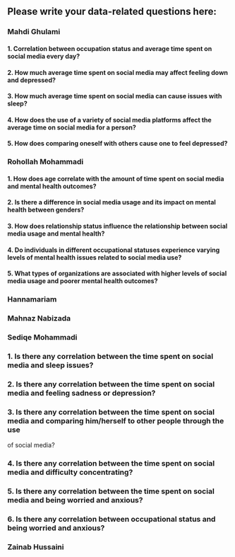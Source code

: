 ## Please write your data-related questions here:

### Mahdi Ghulami

#### 1. Correlation between occupation status and average time spent on social media every day?
#### 2. How much average time spent on social media may affect feeling down and depressed?
#### 3. How much average time spent on social media can cause issues with sleep?
#### 4. How does the use of a variety of social media platforms affect the average time on social media for a person?
#### 5. How does comparing oneself with others cause one to feel depressed?


### Rohollah Mohammadi

#### 1. How does age correlate with the amount of time spent on social media and mental health outcomes?
#### 2. Is there a difference in social media usage and its impact on mental health between genders?
#### 3. How does relationship status influence the relationship between social media usage and mental health?
#### 4. Do individuals in different occupational statuses experience varying levels of mental health issues related to social media use?
#### 5. What types of organizations are associated with higher levels of social media usage and poorer mental health outcomes?


### Hannamariam


### Mahnaz Nabizada


### Sediqe Mohammadi

### 1. Is there any correlation between the time spent on social media and sleep issues?
### 2. Is there any correlation between the time spent on social media and feeling sadness or depression?
### 3. Is there any correlation between the time spent on social media and comparing him/herself to other people through the use
of social media?
### 4. Is there any correlation between the time spent on social media and difficulty concentrating?
### 5. Is there any correlation between the time spent on social media and being worried and anxious?
### 6. Is there any correlation between occupational status and being worried and anxious?


### Zainab Hussaini


